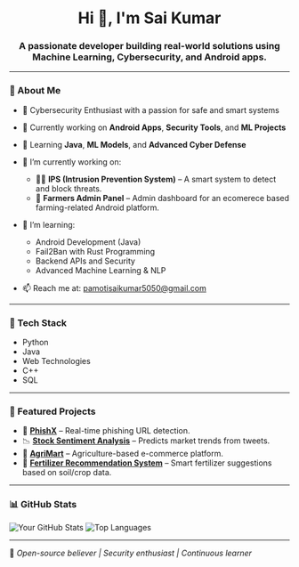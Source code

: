 <h1 align="center">Hi 👋, I'm Sai Kumar</h1>
<h3 align="center">A passionate developer building real-world solutions using Machine Learning, Cybersecurity, and Android apps.</h3>

---

### 🚀 About Me
- 🔐 Cybersecurity Enthusiast with a passion for safe and smart systems
- 🔭 Currently working on **Android Apps**, **Security Tools**, and **ML Projects**
- 🌱 Learning **Java**, **ML Models**, and **Advanced Cyber Defense**

- 🔭 I’m currently working on:
  - 👮‍♂️ **IPS (Intrusion Prevention System)** – A smart system to detect and block threats.
  - 🌾 **Farmers Admin Panel** – Admin dashboard for an ecomerece based farming-related Android platform.

- 🌱 I’m learning:
  - Android Development (Java)
  - Fail2Ban with Rust Programming
  - Backend APIs and Security
  - Advanced Machine Learning & NLP

- 📫 Reach me at: pamotisaikumar5050@gmail.com  

---

### 🧠 Tech Stack
- Python
- Java
- Web Technologies
- C++
- SQL
---

### 📌 Featured Projects

- 🔐 [**PhishX**](https://github.com/saikumar-5/PhishX) – Real-time phishing URL detection.
- 📉 [**Stock Sentiment Analysis**](https://github.com/saikumar-5/Stock-Movement-Analysis-Based-on-Social-Media-Sentiment-) – Predicts market trends from tweets.
- 🛒 [**AgriMart**](https://github.com/abhiram1206/agrimart) – Agriculture-based e-commerce platform.
- 🌾 [**Fertilizer Recommendation System**](https://github.com/saikumar-5/Crop-Fertilizer-Recommendation-System) – Smart fertilizer suggestions based on soil/crop data.


---

### 📊 GitHub Stats

![Your GitHub Stats](https://github-readme-stats.vercel.app/api?username=saikumar-5&show_icons=true&theme=radical)
![Top Languages](https://github-readme-stats.vercel.app/api/top-langs/?username=saikumar-5&layout=compact&theme=radical)

---

🔧 *Open-source believer | Security enthusiast | Continuous learner*


<!--
**saikumar-5/saikumar-5** is a ✨ _special_ ✨ repository because its `README.md` (this file) appears on your GitHub profile.

Here are some ideas to get you started:

- 🔭 I’m currently working on ...
- 🌱 I’m currently learning ...
- 👯 I’m looking to collaborate on ...
- 🤔 I’m looking for help with ...
- 💬 Ask me about ...
- 📫 How to reach me: ...
- 😄 Pronouns: ...
- ⚡ Fun fact: ...
-->
